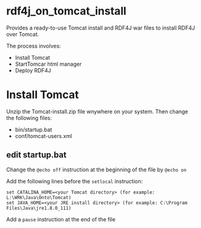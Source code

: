 # rdf4j_on_tomcat_install
Provides a ready-to-use Tomcat install and RDF4J war files to install RDF4J  over Tomcat.

The process involves:
- Install Tomcat
- StartTomcar html manager
- Deploy RDF4J

# Install Tomcat 
Unzip the Tomcat-install.zip file wnywhere on your system. Then change the following files:
- bin/startup.bat
- conf/tomcat-users.xml

## edit startup.bat
Change the `@echo off` instruction at the beginning of the file by `@echo on`

Add the following lines before the `setlocal` instruction:
```
set CATALINA_HOME=<your Tomcat directory> (for example: L:\WRK\Java\Onto\Tomcat)
set JAVA_HOME=<your JRE install directory> (for example: C:\Program Files\Java\jre1.8.0_111)
```
  
Add a `pause` instruction at the end of the file

